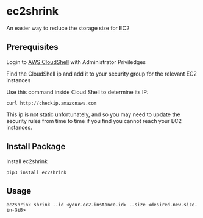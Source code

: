 # ec2shrink
An easier way to reduce the storage size for EC2


## Prerequisites 

Login to [AWS CloudShell](https://aws.amazon.com/cloudshell/) with Administrator Priviledges

Find the CloudShell ip and add it to your security group for the relevant EC2 instances

Use this command inside Cloud Shell to determine its IP:
```
curl http://checkip.amazonaws.com

```

This ip is not static unfortunately, and so you may need to update the security rules from time to time if you find you cannot reach your EC2 instances.

## Install Package

Install ec2shrink
```
pip3 install ec2shrink

```

## Usage

```
ec2shrink shrink --id <your-ec2-instance-id> --size <desired-new-size-in-GiB>
```



